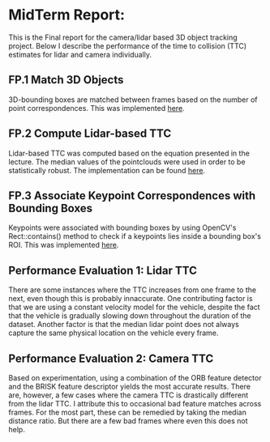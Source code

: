 # MidTerm Report:

This is the Final report for the camera/lidar based 3D object tracking
project. Below I describe the performance of the time to collision
(TTC) estimates for lidar and camera individually.

## FP.1 Match 3D Objects   
3D-bounding boxes are matched between frames based on the number of point correspondences. This was implemented [here](https://github.com/mdmosley1/SFND_3D_Object_Tracking/blob/85dd3622030d08074ffcc4e7cf4fd66dd1becc61/src/camFusion_Student.cpp#L306-L352).

## FP.2 Compute Lidar-based TTC
Lidar-based TTC was computed based on the equation presented in the lecture. The median values of the pointclouds were used in order to be statistically robust. The implementation can be found [here](https://github.com/mdmosley1/SFND_3D_Object_Tracking/blob/52341807253d542a692eae6881be3d5b2acd9273/src/camFusion_Student.cpp#L225-L252).

## FP.3 Associate Keypoint Correspondences with Bounding Boxes
Keypoints were associated with bounding boxes by using OpenCV's Rect::contains() method to check if a keypoints lies inside a bounding box's ROI. This was implemented [here](https://github.com/mdmosley1/SFND_3D_Object_Tracking/blob/fef73100fc5ba0dc40b46d45b37f0210ba69ff0b/src/camFusion_Student.cpp#L133-L154).

## Performance Evaluation 1: Lidar TTC
There are some instances where the TTC increases from one frame to the
next, even though this is probably innaccurate. One contributing
factor is that we are using a constant velocity model for the vehicle,
despite the fact that the vehicle is gradually slowing down throughout
the duration of the dataset. Another factor is that the median lidar
point does not always capture the same physical location on the
vehicle every frame.

## Performance Evaluation 2: Camera TTC
Based on experimentation, using a combination of the ORB feature
detector and the BRISK feature descriptor yields the most accurate
results. There are, however, a few cases where the camera TTC is
drastically different from the lidar TTC. I attribute this to
occasional bad feature matches across frames. For the most part, these
can be remedied by taking the median distance ratio. But there are a
few bad frames where even this does not help.
